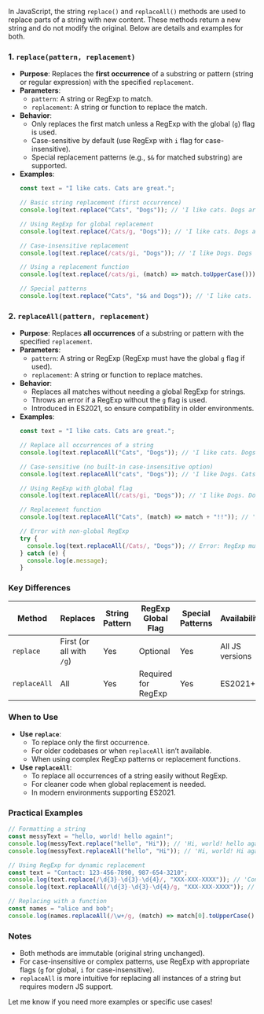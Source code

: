 In JavaScript, the string `replace()` and `replaceAll()` methods are used to replace parts of a string with new content. These methods return a new string and do not modify the original. Below are details and examples for both.

### 1. **`replace(pattern, replacement)`**
- **Purpose**: Replaces the **first occurrence** of a substring or pattern (string or regular expression) with the specified `replacement`.
- **Parameters**:
  - `pattern`: A string or RegExp to match.
  - `replacement`: A string or function to replace the match.
- **Behavior**:
  - Only replaces the first match unless a RegExp with the global (`g`) flag is used.
  - Case-sensitive by default (use RegExp with `i` flag for case-insensitive).
  - Special replacement patterns (e.g., `$&` for matched substring) are supported.
- **Examples**:
  ```javascript
  const text = "I like cats. Cats are great.";
  
  // Basic string replacement (first occurrence)
  console.log(text.replace("Cats", "Dogs")); // 'I like cats. Dogs are great.'
  
  // Using RegExp for global replacement
  console.log(text.replace(/Cats/g, "Dogs")); // 'I like cats. Dogs are great.'
  
  // Case-insensitive replacement
  console.log(text.replace(/cats/gi, "Dogs")); // 'I like Dogs. Dogs are great.'
  
  // Using a replacement function
  console.log(text.replace(/cats/gi, (match) => match.toUpperCase())); // 'I like CATS. CATS are great.'
  
  // Special patterns
  console.log(text.replace("Cats", "$& and Dogs")); // 'I like cats. Cats and Dogs are great.'
  ```

### 2. **`replaceAll(pattern, replacement)`**
- **Purpose**: Replaces **all occurrences** of a substring or pattern with the specified `replacement`.
- **Parameters**:
  - `pattern`: A string or RegExp (RegExp must have the global `g` flag if used).
  - `replacement`: A string or function to replace matches.
- **Behavior**:
  - Replaces all matches without needing a global RegExp for strings.
  - Throws an error if a RegExp without the `g` flag is used.
  - Introduced in ES2021, so ensure compatibility in older environments.
- **Examples**:
  ```javascript
  const text = "I like cats. Cats are great.";
  
  // Replace all occurrences of a string
  console.log(text.replaceAll("Cats", "Dogs")); // 'I like cats. Dogs are great.'
  
  // Case-sensitive (no built-in case-insensitive option)
  console.log(text.replaceAll("cats", "Dogs")); // 'I like Dogs. Cats are great.'
  
  // Using RegExp with global flag
  console.log(text.replaceAll(/cats/gi, "Dogs")); // 'I like Dogs. Dogs are great.'
  
  // Replacement function
  console.log(text.replaceAll("Cats", (match) => match + "!!")); // 'I like cats. Cats!! are great.'
  
  // Error with non-global RegExp
  try {
    console.log(text.replaceAll(/Cats/, "Dogs")); // Error: RegExp must have global flag
  } catch (e) {
    console.log(e.message);
  }
  ```

### Key Differences
| Method       | Replaces | String Pattern | RegExp Global Flag | Special Patterns | Availability |
|--------------|----------|----------------|--------------------|------------------|--------------|
| `replace`    | First (or all with `/g`) | Yes | Optional           | Yes              | All JS versions |
| `replaceAll` | All      | Yes            | Required for RegExp | Yes              | ES2021+       |

### When to Use
- **Use `replace`**:
  - To replace only the first occurrence.
  - For older codebases or when `replaceAll` isn’t available.
  - When using complex RegExp patterns or replacement functions.
- **Use `replaceAll`**:
  - To replace all occurrences of a string easily without RegExp.
  - For cleaner code when global replacement is needed.
  - In modern environments supporting ES2021.

### Practical Examples
```javascript
// Formatting a string
const messyText = "hello, world! hello again!";
console.log(messyText.replace("hello", "Hi")); // 'Hi, world! hello again!'
console.log(messyText.replaceAll("hello", "Hi")); // 'Hi, world! Hi again!'

// Using RegExp for dynamic replacement
const text = "Contact: 123-456-7890, 987-654-3210";
console.log(text.replace(/\d{3}-\d{3}-\d{4}/, "XXX-XXX-XXXX")); // 'Contact: XXX-XXX-XXXX, 987-654-3210'
console.log(text.replaceAll(/\d{3}-\d{3}-\d{4}/g, "XXX-XXX-XXXX")); // 'Contact: XXX-XXX-XXXX, XXX-XXX-XXXX'

// Replacing with a function
const names = "alice and bob";
console.log(names.replaceAll(/\w+/g, (match) => match[0].toUpperCase() + match.slice(1))); // 'Alice and Bob'
```

### Notes
- Both methods are immutable (original string unchanged).
- For case-insensitive or complex patterns, use RegExp with appropriate flags (`g` for global, `i` for case-insensitive).
- `replaceAll` is more intuitive for replacing all instances of a string but requires modern JS support.

Let me know if you need more examples or specific use cases!